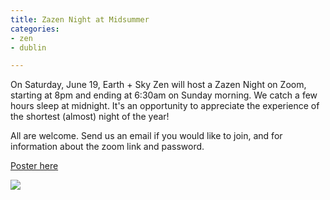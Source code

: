 ```yaml
---
title: Zazen Night at Midsummer
categories:
- zen
- dublin

---
```

On Saturday, June 19, Earth + Sky Zen will host a Zazen Night on Zoom, starting at 8pm and ending at 6:30am on Sunday morning. We catch a few hours sleep at midnight. It's an opportunity to appreciate the experience of the shortest (almost) night of the year!

All are welcome. Send us an email if you would like to join, and for information about the zoom link and password.

[Poster here](https://zenireland.s3.eu-west-1.amazonaws.com/Zazen_Night.pdf "Poster here")

![](https://zenireland.s3.eu-west-1.amazonaws.com/Zazen_Night.jpg)